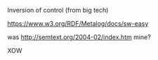 Inversion of control (from big tech)

https://www.w3.org/RDF/Metalog/docs/sw-easy

was http://semtext.org/2004-02/index.htm mine?

XOW
